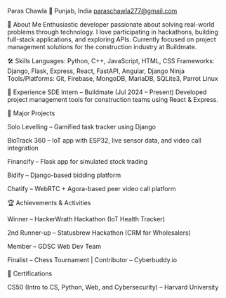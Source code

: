 Paras Chawla
📍 Punjab, India  paraschawla277@gmail.com

💼 About Me
Enthusiastic developer passionate about solving real-world problems through technology. I love participating in hackathons, building full-stack applications, and exploring APIs. Currently focused on project management solutions for the construction industry at Buildmate.

🛠️ Skills
Languages: Python, C++, JavaScript, HTML, CSS
Frameworks: Django, Flask, Express, React, FastAPI, Angular, Django Ninja
Tools/Platforms: Git, Firebase, MongoDB, MariaDB, SQLite3, Parrot Linux

🚀 Experience
SDE Intern – Buildmate (Jul 2024 – Present)
Developed project management tools for construction teams using React & Express.

📌 Major Projects

Solo Levelling – Gamified task tracker using Django

BioTrack 360 – IoT app with ESP32, live sensor data, and video call integration

Financify – Flask app for simulated stock trading

Bidify – Django-based bidding platform

Chatify – WebRTC + Agora-based peer video call platform

🏆 Achievements & Activities

Winner – HackerWrath Hackathon (IoT Health Tracker)

2nd Runner-up – Statusbrew Hackathon (CRM for Wholesalers)

Member – GDSC Web Dev Team

Finalist – Chess Tournament | Contributor – Cyberbuddy.io

📜 Certifications

CS50 (Intro to CS, Python, Web, and Cybersecurity) – Harvard University
